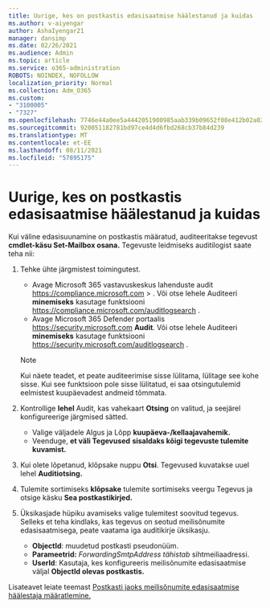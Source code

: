 ```yaml
---
title: Uurige, kes on postkastis edasisaatmise häälestanud ja kuidas
ms.author: v-aiyengar
author: AshaIyengar21
manager: dansimp
ms.date: 02/26/2021
ms.audience: Admin
ms.topic: article
ms.service: o365-administration
ROBOTS: NOINDEX, NOFOLLOW
localization_priority: Normal
ms.collection: Adm_O365
ms.custom:
- "3100005"
- "7327"
ms.openlocfilehash: 7746e44a0ee5a4442051900985aab339b09652f08e412b02a02429c93cc7c107
ms.sourcegitcommit: 920051182781bd97ce4d4d6fbd268cb37b84d239
ms.translationtype: MT
ms.contentlocale: et-EE
ms.lasthandoff: 08/11/2021
ms.locfileid: "57895175"
---
```

# <a name="find-out-who-set-up-forwarding-on-a-mailbox-and-how"></a>Uurige, kes on postkastis edasisaatmise häälestanud ja kuidas

Kui väline edasisuunamine on postkastis määratud, auditeeritakse tegevust **cmdlet-käsu Set-Mailbox osana.** Tegevuste leidmiseks auditilogist saate teha nii:

1. Tehke ühte järgmistest toimingutest.
   - Avage Microsoft 365 vastavuskeskus lahenduste audit <https://compliance.microsoft.com>  \> . Või otse lehele Auditeeri **minemiseks** kasutage funktsiooni <https://compliance.microsoft.com/auditlogsearch> .
   - Avage Microsoft 365 Defender portaalis <https://security.microsoft.com> **Audit**. Või otse lehele Auditeeri **minemiseks** kasutage funktsiooni <https://security.microsoft.com/auditlogsearch> .

   > [!NOTE]
   > Kui näete teadet, et peate auditeerimise sisse lülitama, lülitage see kohe sisse. Kui see funktsioon pole sisse lülitatud, ei saa otsingutulemid eelmistest kuupäevadest andmeid tõmmata.

2. Kontrollige **lehel** Audit, kas vahekaart **Otsing** on valitud, ja seejärel konfigureerige järgmised sätted.
   - Valige väljadele Algus ja Lõpp **kuupäeva-/kellaajavahemik.** 
   - Veenduge, **et väli Tegevused** **sisaldaks kõigi tegevuste tulemite kuvamist.**

3. Kui olete lõpetanud, klõpsake nuppu **Otsi**. Tegevused kuvatakse uuel lehel **Auditiotsing.**

4. Tulemite sortimiseks **klõpsake** tulemite sortimiseks veergu Tegevus ja otsige käsku **Sea postkastikirjed.**

5. Üksikasjade hüpiku avamiseks valige tulemitest soovitud tegevus. Selleks et teha kindlaks, kas tegevus on seotud meilisõnumite edasisaatmisega, peate vaatama iga auditikirje üksikasju.
   - **ObjectId**: muudetud postkasti pseudonüüm.
   - **Parameetrid:** _ForwardingSmtpAddress tähistab_ sihtmeiliaadressi.
   - **UserId**: Kasutaja, kes konfigureeris meilisõnumite edasisaatmise väljal **ObjectId olevas postkastis.**

Lisateavet leiate teemast [Postkasti jaoks meilisõnumite edasisaatmise häälestaja määratlemine.](https://docs.microsoft.com/microsoft-365/compliance/auditing-troubleshooting-scenarios#determine-who-set-up-email-forwarding-for-a-mailbox)
